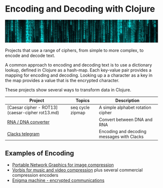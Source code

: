 # Encoding and Decoding with Clojure

![Matrix decode](/images/matrix-decode.png)

Projects that use a range of ciphers, from simple to more complex, to encode and decode text.

A common approach to encoding and decoding text is to use a dictionary lookup, defined in Clojure as a hash-map. Each key-value pair provides a mapping for encoding and decoding.  Looking up a a character as a key in the map provides a value that is the encrypted character.

These projects show several ways to transform data in Clojure.

| Project                                         | Topics           | Description                                |
|-------------------------------------------------|------------------|--------------------------------------------|
| [Caesar cipher - ROT13](caesar-cipher rot13.md) | seq cycle zipmap | A simple alphabet rotation cipher          |
| [RNA / DNA converter](rna-dna.md)               |                  | Convert between DNA and RNA                |
| [Clacks telegram](clacks.md)                    |                  | Encoding and decoding messages with Clacks |


## Examples of Encoding
* [Portable Network Graphics for image compression](https://en.wikipedia.org/wiki/Portable_Network_Graphics)
* [Vorbis for music and video compression](https://en.wikipedia.org/wiki/Vorbis) plus several commercial compression encoders
* [Enigma machine - encrypted communications](https://www.google.com/search?q=clojure+enigma+machine)
